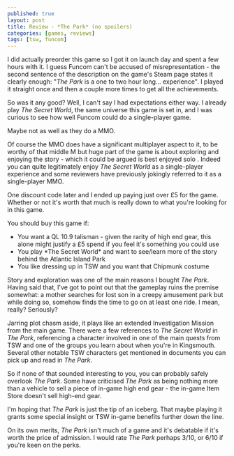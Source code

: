 ```yaml
---
published: true
layout: post
title: Review - *The Park* (no spoilers)
categories: [games, reviews]
tags: [tsw, funcom]
---
```

I did actually preorder this game so I got it on launch day and spent a few hours with it. I guess Funcom can't be accused of misrepresentation - the second sentence of the description on the game's Steam page states it clearly enough: "*The Park* is a one to two hour long... experience". I played it straight once and then a couple more times to get all the achievements.

So was it any good? Well, I can't say I had expectations either way. I already play *The Secret World*, the same universe this game is set in, and I was curious to see how well Funcom could do a single-player game.

Maybe not as well as they do a MMO.

Of course the MMO does have a significant multiplayer aspect to it, to be worthy of that middle M but huge part of the game is about exploring and enjoying the story - which it could be argued is best enjoyed solo . Indeed you can quite legitimately enjoy *The Secret World* as a single-player experience and some reviewers have previously jokingly referred to it as a single-player MMO.

One discount code later and I ended up paying just over £5 for the game. Whether or not it's worth that much is really down to what you're looking for in this game. 

You should buy this game if:
<ul>
<li>You want a QL 10.9 talisman - given the rarity of high end gear, this alone might justify a £5 spend if you feel it's something you could use</li>
<li>You play *The Secret World* and want to see/learn more of the story behind the Atlantic Island Park</li>
<li>You like dressing up in TSW and you want that Chipmunk costume</li>
</ul>

Story and exploration was one of the main reasons I bought *The Park*. Having said that, I've got to point out that the gameplay ruins the premise somewhat: a mother searches for lost son in a creepy amusement park but while doing so, somehow finds the time to go on at least one ride. I mean, really? Seriously?

Jarring plot chasm aside, it plays like an extended Investigation Mission from the main game. There were a few references to *The Secret World* in *The Park*, referencing a character involved in one of the main quests from TSW and one of the groups you learn about when you're in Kingsmouth. Several other notable TSW characters get mentioned in documents you can pick up and read in *The Park*.

So if none of that sounded interesting to you, you can probably safely overlook *The Park*. Some have criticised *The Park* as being nothing more than a vehicle to sell a piece of in-game high end gear - the in-game Item Store doesn't sell high-end gear.

I'm hoping that *The Park* is just the tip of an iceberg. That maybe playing it grants some special insight or TSW in-game benefits further down the line.

On its own merits, *The Park* isn't much of a game and it's debatable if it's worth the price of admission. I would rate *The Park* perhaps 3/10, or 6/10 if you're keen on the perks.

